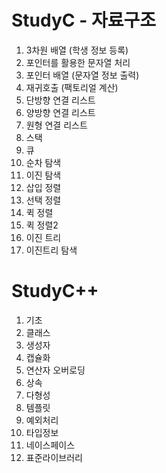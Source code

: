 # StudyC - 자료구조

1. 3차원 배열 (학생 정보 등록)
2. 포인터를 활용한 문자열 처리
3. 포인터 배열 (문자열 정보 출력)
4. 재귀호출 (팩토리얼 계산)
5. 단방향 연결 리스트
6. 양방향 연결 리스트
7. 원형 연결 리스트
8. 스택
9. 큐
10. 순차 탐색
11. 이진 탐색
12. 삽입 정렬
13. 선택 정렬
14. 퀵 정렬
15. 퀵 정렬2
16. 이진 트리
17. 이진트리 탐색

# StudyC++

1. 기초
2. 클래스
3. 생성자
4. 캡슐화
5. 연산자 오버로딩
6. 상속
7. 다형성
8. 템플릿
9. 예외처리
10. 타입정보
11. 네이스페이스
12. 표준라이브러리
